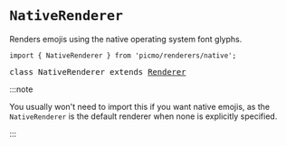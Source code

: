 # `NativeRenderer`

Renders emojis using the native operating system font glyphs.

```
import { NativeRenderer } from 'picmo/renderers/native';
```

<pre>
class NativeRenderer extends <a href="renderer">Renderer</a>
</pre>

:::note

You usually won't need to import this if you want native emojis, as the `NativeRenderer` is the default renderer when none is explicitly specified.

:::
